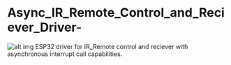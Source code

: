 # Async_IR_Remote_Control_and_Reciever_Driver-

![alt img](https://github.com/Tavnos/async-IR_Remote_control_and_reciever_driver-/blob/main/r1.PNG)
ESP32 driver for IR_Remote control and reciever with asynchronous interrupt call capabilities.
